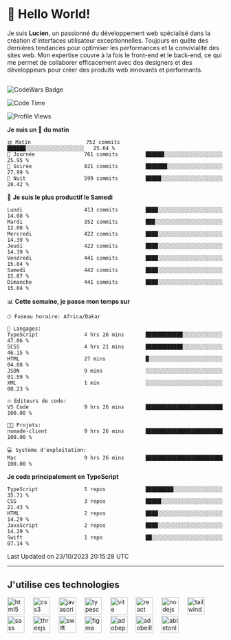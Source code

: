 # 👋 Hello World!

Je suis **Lucien**, un passionné du développement web spécialisé dans la création d'interfaces utilisateur exceptionnelles. Toujours en quête des dernières tendances pour optimiser les performances et la convivialité des sites web. Mon expertise couvre à la fois le front-end et le back-end, ce qui me permet de collaborer efficacement avec des designers et des développeurs pour créer des produits web innovants et performants.

##

![CodeWars Badge](https://www.codewars.com/users/xyhomi3/badges/small)

<!--START_SECTION:waka-->
![Code Time](http://img.shields.io/badge/Code%20Time-130%20hrs%2040%20mins-blue)

![Profile Views](http://img.shields.io/badge/Vues%20du%20profil-12-blue)

**Je suis un 🐤 du matin** 

```text
🌞 Matin                  752 commits         ██████░░░░░░░░░░░░░░░░░░░   25.64 % 
🌆 Journée                761 commits         ██████░░░░░░░░░░░░░░░░░░░   25.95 % 
🌃 Soirée                 821 commits         ███████░░░░░░░░░░░░░░░░░░   27.99 % 
🌙 Nuit                   599 commits         █████░░░░░░░░░░░░░░░░░░░░   20.42 % 
```
📅 **Je suis le plus productif le Samedi** 

```text
Lundi                    413 commits         ████░░░░░░░░░░░░░░░░░░░░░   14.08 % 
Mardi                    352 commits         ███░░░░░░░░░░░░░░░░░░░░░░   12.00 % 
Mercredi                 422 commits         ████░░░░░░░░░░░░░░░░░░░░░   14.39 % 
Jeudi                    422 commits         ████░░░░░░░░░░░░░░░░░░░░░   14.39 % 
Vendredi                 441 commits         ████░░░░░░░░░░░░░░░░░░░░░   15.04 % 
Samedi                   442 commits         ████░░░░░░░░░░░░░░░░░░░░░   15.07 % 
Dimanche                 441 commits         ████░░░░░░░░░░░░░░░░░░░░░   15.04 % 
```


📊 **Cette semaine, je passe mon temps sur** 

```text
🕑︎ Fuseau horaire: Africa/Dakar

💬 Langages: 
TypeScript               4 hrs 26 mins       ████████████░░░░░░░░░░░░░   47.06 % 
SCSS                     4 hrs 21 mins       ████████████░░░░░░░░░░░░░   46.15 % 
HTML                     27 mins             █░░░░░░░░░░░░░░░░░░░░░░░░   04.88 % 
JSON                     9 mins              ░░░░░░░░░░░░░░░░░░░░░░░░░   01.59 % 
XML                      1 min               ░░░░░░░░░░░░░░░░░░░░░░░░░   00.23 % 

🔥 Éditeurs de code: 
VS Code                  9 hrs 26 mins       █████████████████████████   100.00 % 

🐱‍💻 Projets: 
nomade-client            9 hrs 26 mins       █████████████████████████   100.00 % 

💻 Système d'exploitation: 
Mac                      9 hrs 26 mins       █████████████████████████   100.00 % 
```

**Je code principalement en TypeScript** 

```text
TypeScript               5 repos             █████████░░░░░░░░░░░░░░░░   35.71 % 
CSS                      3 repos             █████░░░░░░░░░░░░░░░░░░░░   21.43 % 
HTML                     2 repos             ████░░░░░░░░░░░░░░░░░░░░░   14.29 % 
JavaScript               2 repos             ████░░░░░░░░░░░░░░░░░░░░░   14.29 % 
Swift                    1 repo              ██░░░░░░░░░░░░░░░░░░░░░░░   07.14 % 
```




 Last Updated on 23/10/2023 20:15:28 UTC
<!--END_SECTION:waka-->
---

## J'utilise ces technologies

<div align="left">
  <img src="https://skillicons.dev/icons?i=html" height="40" alt="html5 logo"  />
  <img width="12" />
  <img src="https://skillicons.dev/icons?i=css" height="40" alt="css3 logo"  />
  <img width="12" />
  <img src="https://skillicons.dev/icons?i=js" height="40" alt="javascript logo"  />
  <img width="12" />
  <img src="https://skillicons.dev/icons?i=ts" height="40" alt="typescript logo"  />
  <img width="12" />
  <img src="https://skillicons.dev/icons?i=vite" height="40" alt="vite logo"  />
  <img width="12" />
  <img src="https://skillicons.dev/icons?i=react" height="40" alt="react logo"  />
  <img width="12" />
  <img src="https://cdn.jsdelivr.net/gh/devicons/devicon/icons/nodejs/nodejs-original.svg" height="40" alt="nodejs logo"  />
  <img width="12" />
  <img src="https://skillicons.dev/icons?i=tailwind" height="40" alt="tailwindcss logo"  />
  <img width="12" />
  <img src="https://skillicons.dev/icons?i=sass" height="40" alt="sass logo"  />
  <img width="12" />
  <img src="https://skillicons.dev/icons?i=threejs" height="40" alt="threejs logo"  />
  <img width="12" />
  <img src="https://skillicons.dev/icons?i=swift" height="40" alt="swift logo"  />
  <img width="12" />
  <img src="https://skillicons.dev/icons?i=figma" height="40" alt="figma logo"  />
  <img width="12" />
  <img src="https://skillicons.dev/icons?i=ps" height="40" alt="adobephotoshop logo"  />
  <img width="12" />
  <img src="https://skillicons.dev/icons?i=ai" height="40" alt="adobeillustrator logo"  />
  <img width="12" />
  <img src="https://skillicons.dev/icons?i=ableton" height="40" alt="abletonlive logo"  />
</div>



